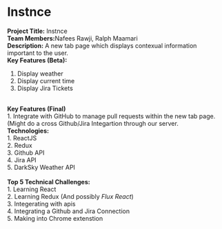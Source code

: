 # Instnce

<b>Project Title:</b> Instnce
</br>
<b>Team Members:</b>Nafees Rawji, Ralph Maamari
</br>
<b>Description:</b> A new tab page which displays contexual information important to the user. 
</br>
<b>Key Features (Beta):</b>
1. Display weather </br>
2. Display current time </br>
3. Display Jira Tickets </br>
</br>
<b>Key Features (Final)</b></br>
1. Integrate with GitHub to manage pull requests within the new tab page. (Might do a cross Github/Jira Integartion through our server.
</br>
<b>Technologies:</b></br>
1. ReactJS </br>
2. Redux </br>
3. Github API </br>
4. Jira API </br>
5. DarkSky Weather API </br>
</br>
<b>Top 5 Technical Challenges:</b></br>
1. Learning React </br>
2. Learning Redux (And possibly <i>Flux React</i>) </br>
3. Integerating with apis </br>
4. Integrating a Github and Jira Connection </br>
5. Making into Chrome extenstion </br>
